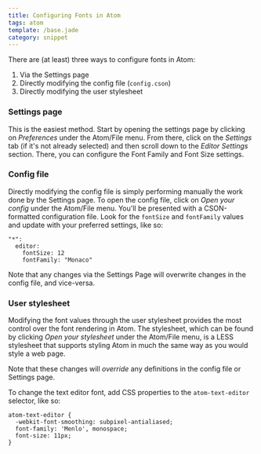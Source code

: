 ```yaml
---
title: Configuring Fonts in Atom
tags: atom
template: /base.jade
category: snippet
---
```


There are (at least) three ways to configure fonts in Atom:

1. Via the Settings page
2. Directly modifying the config file (`config.cson`)
3. Directly modifying the user stylesheet

### Settings page

This is the easiest method. Start by opening the settings page by clicking on *Preferences* under the Atom/File menu. From there, click on the *Settings* tab (if it's not already selected) and then scroll down to the *Editor Settings* section. There, you can configure the Font Family and Font Size settings.

### Config file

Directly modifying the config file is simply performing manually the work done by the Settings page. To open the config file, click on *Open your config* under the Atom/File menu. You'll be presented with a CSON-formatted configuration file. Look for the `fontSize` and `fontFamily` values and update with your preferred settings, like so:

```
"*":
  editor:
    fontSize: 12
    fontFamily: "Monaco"
```

Note that any changes via the Settings Page will overwrite changes in the config file, and vice-versa.

### User stylesheet

Modifying the font values through the user stylesheet provides the most control over the font rendering in Atom. The stylesheet, which can be found by clicking *Open your stylesheet* under the Atom/File menu, is a LESS stylesheet that supports styling Atom in much the same way as you would style a web page.

Note that these changes will *override* any definitions in the config file or Settings page.

To change the text editor font, add CSS properties to the `atom-text-editor` selector, like so:

```
atom-text-editor {
  -webkit-font-smoothing: subpixel-antialiased;
  font-family: 'Menlo', monospace;
  font-size: 11px;
}
```